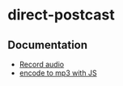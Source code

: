 # direct-postcast

## Documentation 

- [Record audio](https://codepen.io/jeremyagottfried/pen/bMqyNZ)
- [encode to mp3 with JS](https://github.com/zhuker/lamejs)

